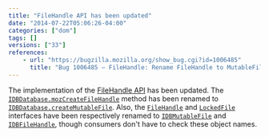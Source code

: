 ```yaml
---
title: "FileHandle API has been updated"
date: "2014-07-22T05:06:26-04:00"
categories: ["dom"]
tags: []
versions: ["33"]
references:
    - url: "https://bugzilla.mozilla.org/show_bug.cgi?id=1006485"
      title: "Bug 1006485 – FileHandle: Rename FileHandle to MutableFile and LockedFile to FileHandle"
---
```

The implementation of the [FileHandle API](https://developer.mozilla.org/docs/Web/API/File_Handle_API) has been updated. The [`IDBDatabase.mozCreateFileHandle`](https://developer.mozilla.org/docs/Web/API/IDBDatabase.mozCreateFileHandle) method has been renamed to [`IDBDatabase.createMutableFile`](https://developer.mozilla.org/docs/Web/API/IDBDatabase.createMutableFile). Also, the [`FileHandle`](https://developer.mozilla.org/docs/Web/API/FileHandle) and [`LockedFile`](https://developer.mozilla.org/docs/Web/API/LockedFile) interfaces have been respectively renamed to [`IDBMutableFile`](https://developer.mozilla.org/docs/Web/API/IDBMutableFile) and [`IDBFileHandle`](https://developer.mozilla.org/docs/Web/API/IDBFileHandle), though consumers don't have to check these object names.
